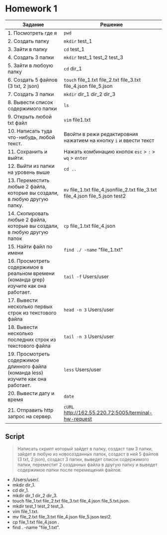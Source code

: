 # Homework 1

| Задание | Решение |
|---------|---------|
|1. Посмотреть где я|`pwd`|
|2. Создать папку|`mkdir` test_1|
|3. Зайти в папку|`cd` test_1|
|4. Создать 3 папки|`mkdir` test_1 test_2 test_3|
|5. Зайти в любоую папку|`cd` dir_1|
|6. Создать 5 файлов (3 txt, 2 json)|`touch` file_1.txt file_2.txt file_3.txt file_4.json file_5.json|
|7. Создать 3 папки|`mkdir` dir_1 dir_2 dir_3|
|8. Вывести список содержимого папки|`ls`|
|9. Открыть любой txt файл|`vim` file1.txt |
|10. Написать туда что-нибудь, любой текст.| Ввойти в режи редактировния нажатием на кнопку `i` и ввести текст|
|11. Сохранить и выйти.| Нажать комбинацию кнопок `esc` > `:` > `wq` > `enter`|
|12. Выйти из папки на уровень выше|`cd ..`|
|13. Переместить любые 2 файла, которые вы создали, в любую другую папку.|`mv` file_1.txt file_4.jsonfile_2.txt file_3.txt file_4.json file_5.json test2|
|14. Скопировать любые 2 файла, которые вы создали, в любую другую папок|`cp`  file_1.txt file_4.json|
|15. Найти файл по имени|`find ./ -name` "file_1.txt"|
|16. Просмотреть содержимое в реальном времени (команда grep) изучите как она работает.|`tail -f` Users/user|
|17. Вывести несколько первых строк из текстового файла|`head -n 3` Users/user|
|18. Вывести несколько последних строк из текстового файла|`tail -n 3` Users/user|
|19. Просмотреть содержимое длинного файла (команда less) изучите как она работает.|`less` Users/user|
|20. Вывести дату и время|`date`|
|21. Отправить http запрос на сервер.|`cURL` http://162.55.220.72:5005/terminal-hw-request|

## Script

 > Написать скрипт который зайдет в папку, создаст там 3 папки, зайдет в любую из новосозданных папок, создаст в ней 5 файлов (3 txt, 2 json), создаст 3 папки, выведет список содержимого папки, переместит 2 созданных файла в другую папку и выведет содержимое папки после перемещения файлов.

  * /Users/user/.
  * mkdir dir_1.
  * cd dir_1. 
  * mkdir dir_1 dir_2 dir_3. 
  * touch file_1.txt file_2.txt file_3.txt file_4.json file_5.txt.json. 
  * mkdir test_1 test_2 test_3. 
  * vim file_1.txt.
  * mv file_2.txt file_3.txt file_4.json file_5.json test2.
  * cp file_1.txt file_4.json .
  * find . -name "file_1.txt". 

